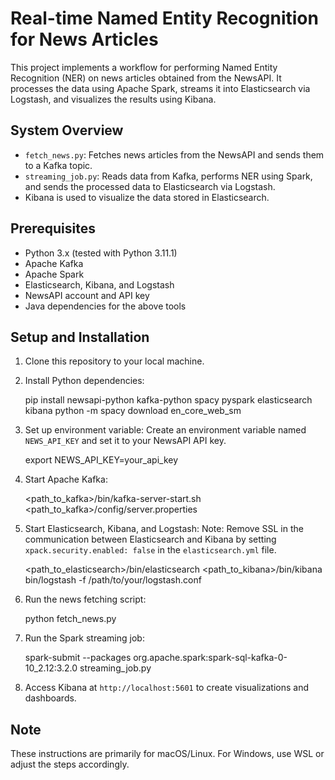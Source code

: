 # Real-time Named Entity Recognition for News Articles

This project implements a workflow for performing Named Entity Recognition (NER) on news articles obtained from the NewsAPI. It processes the data using Apache Spark, streams it into Elasticsearch via Logstash, and visualizes the results using Kibana.

## System Overview

* `fetch_news.py`: Fetches news articles from the NewsAPI and sends them to a Kafka topic.
* `streaming_job.py`: Reads data from Kafka, performs NER using Spark, and sends the processed data to Elasticsearch via Logstash.
* Kibana is used to visualize the data stored in Elasticsearch.

## Prerequisites

* Python 3.x (tested with Python 3.11.1)
* Apache Kafka
* Apache Spark
* Elasticsearch, Kibana, and Logstash
* NewsAPI account and API key
* Java dependencies for the above tools

## Setup and Installation

1. Clone this repository to your local machine.

2. Install Python dependencies:
   
   pip install newsapi-python kafka-python spacy pyspark elasticsearch kibana
   python -m spacy download en_core_web_sm

3. Set up environment variable:
   Create an environment variable named `NEWS_API_KEY` and set it to your NewsAPI API key.
   
   export NEWS_API_KEY=your_api_key

4. Start Apache Kafka:
   
   <path_to_kafka>/bin/kafka-server-start.sh <path_to_kafka>/config/server.properties

5. Start Elasticsearch, Kibana, and Logstash:
   Note: Remove SSL in the communication between Elasticsearch and Kibana by setting `xpack.security.enabled: false` in the `elasticsearch.yml` file.

   <path_to_elasticsearch>/bin/elasticsearch
   <path_to_kibana>/bin/kibana
   bin/logstash -f /path/to/your/logstash.conf

6. Run the news fetching script:
   
   python fetch_news.py

7. Run the Spark streaming job:
   
   spark-submit --packages org.apache.spark:spark-sql-kafka-0-10_2.12:3.2.0 streaming_job.py

8. Access Kibana at `http://localhost:5601` to create visualizations and dashboards.

## Note

These instructions are primarily for macOS/Linux. For Windows, use WSL or adjust the steps accordingly.
